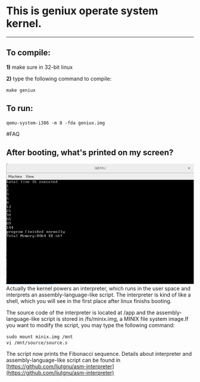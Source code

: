 # This is geniux operate system kernel.

---

## To compile:
**1)**  make sure in 32-bit linux

**2)**  type the following command to compile:

	make geniux                                                                                                    
                                                                                                                         
## To run:                                                                                                               
	qemu-system-i386 -m 8 -fda geniux.img                                                                              
                                                                                                                         
#FAQ                                                                                                                     
                                                                                                                          
## After booting, what's printed on my screen?
![screenshot](https://github.com/liutgnu/geniux/blob/master/screenshot.png)
Actually the kernel powers an interpreter, which runs in the user space and interprets an assembly-language-like script. The interpreter is kind of like a shell, which you will see in the first place after linux finishs booting.

The source code of the interpreter is located at /app and the assembly-language-like script is stored in /fs/minix.img, a MINIX file system image.If you want to modify the script, you may type the following command:

	sudo mount minix.img /mnt
	vi /mnt/source/source.s

The script now prints the Fibonacci sequence. Details about interpreter and assembly-language-like script can be found in [https://github.com/liutgnu/asm-interpreter](https://github.com/liutgnu/asm-interpreter)
